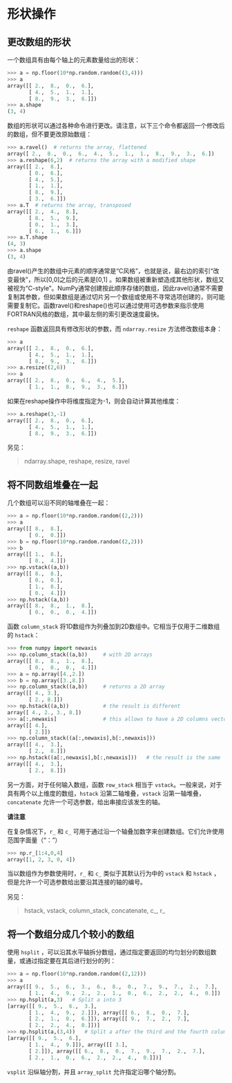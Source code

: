 # 形状操作

## 更改数组的形状

一个数组具有由每个轴上的元素数量给出的形状：

```python
>>> a = np.floor(10*np.random.random((3,4)))
>>> a
array([[ 2.,  8.,  0.,  6.],
       [ 4.,  5.,  1.,  1.],
       [ 8.,  9.,  3.,  6.]])
>>> a.shape
(3, 4)
```

数组的形状可以通过各种命令进行更改。请注意，以下三个命令都返回一个修改后的数组，但不要更改原始数组：

```python
>>> a.ravel()  # returns the array, flattened
array([ 2.,  8.,  0.,  6.,  4.,  5.,  1.,  1.,  8.,  9.,  3.,  6.])
>>> a.reshape(6,2)  # returns the array with a modified shape
array([[ 2.,  8.],
       [ 0.,  6.],
       [ 4.,  5.],
       [ 1.,  1.],
       [ 8.,  9.],
       [ 3.,  6.]])
>>> a.T  # returns the array, transposed
array([[ 2.,  4.,  8.],
       [ 8.,  5.,  9.],
       [ 0.,  1.,  3.],
       [ 6.,  1.,  6.]])
>>> a.T.shape
(4, 3)
>>> a.shape
(3, 4)
```

由ravel()产生的数组中元素的顺序通常是“C风格”，也就是说，最右边的索引“改变最快”，所以[0,0]之后的元素是[0,1] 。如果数组被重新塑造成其他形状，数组又被视为“C-style”。NumPy通常创建按此顺序存储的数组，因此ravel()通常不需要复制其参数，但如果数组是通过切片另一个数组或使用不寻常选项创建的，则可能需要复制它。函数ravel()和reshape()也可以通过使用可选参数来指示使用FORTRAN风格的数组，其中最左侧的索引更改速度最快。

``reshape`` 函数返回具有修改形状的参数，而 ``ndarray.resize`` 方法修改数组本身：

```python
>>> a
array([[ 2.,  8.,  0.,  6.],
       [ 4.,  5.,  1.,  1.],
       [ 8.,  9.,  3.,  6.]])
>>> a.resize((2,6))
>>> a
array([[ 2.,  8.,  0.,  6.,  4.,  5.],
       [ 1.,  1.,  8.,  9.,  3.,  6.]])
```

如果在reshape操作中将维度指定为-1，则会自动计算其他维度：

```python
>>> a.reshape(3,-1)
array([[ 2.,  8.,  0.,  6.],
       [ 4.,  5.,  1.,  1.],
       [ 8.,  9.,  3.,  6.]])
```

另见：

> ndarray.shape, reshape, resize, ravel

## 将不同数组堆叠在一起

几个数组可以沿不同的轴堆叠在一起：

```python
>>> a = np.floor(10*np.random.random((2,2)))
>>> a
array([[ 8.,  8.],
       [ 0.,  0.]])
>>> b = np.floor(10*np.random.random((2,2)))
>>> b
array([[ 1.,  8.],
       [ 0.,  4.]])
>>> np.vstack((a,b))
array([[ 8.,  8.],
       [ 0.,  0.],
       [ 1.,  8.],
       [ 0.,  4.]])
>>> np.hstack((a,b))
array([[ 8.,  8.,  1.,  8.],
       [ 0.,  0.,  0.,  4.]])
```

函数 ``column_stack`` 将1D数组作为列叠加到2D数组中。它相当于仅用于二维数组的 ``hstack``：

```python
>>> from numpy import newaxis
>>> np.column_stack((a,b))     # with 2D arrays
array([[ 8.,  8.,  1.,  8.],
       [ 0.,  0.,  0.,  4.]])
>>> a = np.array([4.,2.])
>>> b = np.array([3.,8.])
>>> np.column_stack((a,b))     # returns a 2D array
array([[ 4., 3.],
       [ 2., 8.]])
>>> np.hstack((a,b))           # the result is different
array([ 4., 2., 3., 8.])
>>> a[:,newaxis]               # this allows to have a 2D columns vector
array([[ 4.],
       [ 2.]])
>>> np.column_stack((a[:,newaxis],b[:,newaxis]))
array([[ 4.,  3.],
       [ 2.,  8.]])
>>> np.hstack((a[:,newaxis],b[:,newaxis]))   # the result is the same
array([[ 4.,  3.],
       [ 2.,  8.]])
```

另一方面，对于任何输入数组，函数 ``row_stack`` 相当于 ``vstack``。一般来说，对于具有两个以上维度的数组，``hstack`` 沿第二轴堆叠，``vstack`` 沿第一轴堆叠，``concatenate`` 允许一个可选参数，给出串接应该发生的轴。

**请注意**

在复杂情况下，``r_`` 和 ``c_`` 可用于通过沿一个轴叠加数字来创建数组。它们允许使用范围字面量（“：”）

```python
>>> np.r_[1:4,0,4]
array([1, 2, 3, 0, 4])
```

当以数组作为参数使用时，``r_`` 和 ``c_`` 类似于其默认行为中的 ``vstack`` 和 ``hstack`` ，但是允许一个可选参数给出要沿其连接的轴的编号。

另见：

> hstack, vstack, column_stack, concatenate, c\_, r\_

## 将一个数组分成几个较小的数组

使用 ``hsplit`` ，可以沿其水平轴拆分数组，通过指定要返回的均匀划分的数组数量，或通过指定要在其后进行划分的列：

```python
>>> a = np.floor(10*np.random.random((2,12)))
>>> a
array([[ 9.,  5.,  6.,  3.,  6.,  8.,  0.,  7.,  9.,  7.,  2.,  7.],
       [ 1.,  4.,  9.,  2.,  2.,  1.,  0.,  6.,  2.,  2.,  4.,  0.]])
>>> np.hsplit(a,3)   # Split a into 3
[array([[ 9.,  5.,  6.,  3.],
       [ 1.,  4.,  9.,  2.]]), array([[ 6.,  8.,  0.,  7.],
       [ 2.,  1.,  0.,  6.]]), array([[ 9.,  7.,  2.,  7.],
       [ 2.,  2.,  4.,  0.]])]
>>> np.hsplit(a,(3,4))   # Split a after the third and the fourth column
[array([[ 9.,  5.,  6.],
       [ 1.,  4.,  9.]]), array([[ 3.],
       [ 2.]]), array([[ 6.,  8.,  0.,  7.,  9.,  7.,  2.,  7.],
       [ 2.,  1.,  0.,  6.,  2.,  2.,  4.,  0.]])]
```

``vsplit`` 沿纵轴分割，并且 ``array_split`` 允许指定沿哪个轴分割。
